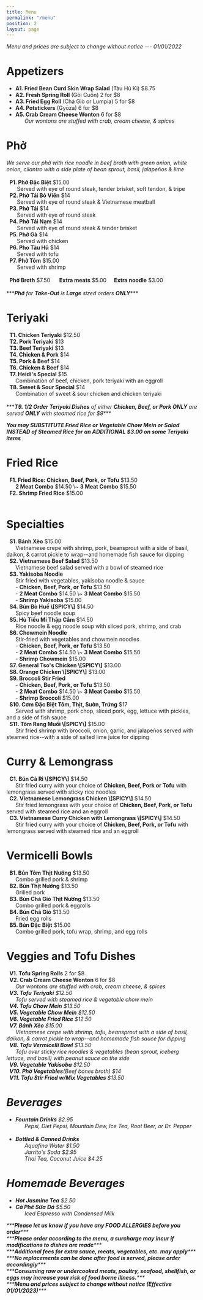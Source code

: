 ```yaml
---
title: Menu
permalink: "/menu"
position: 2
layout: page
---
```


<span>*<i>Menu and prices are subject to change without notice --- 01/01/2022</i>*</span><br/>
<p>
<h1>Appetizers</h1>
<ul>
<li><b>A1. Fried Bean Curd Skin Wrap Salad</b> (Tàu Hũ Ki) $8.75</li>
<li><b>A2. Fresh Spring Roll</b> (Gỏi Cuốn) 2 for $8</li>
<li><b>A3. Fried Egg Roll</b> (Chả Giò or Lumpia) 5 for $8</li>
<li><b>A4. Potstickers</b> (Gyōza) 6 for $8</li>
<li><b>A5. Crab Cream Cheese Wonton</b> 6 for $8</li>
<span>      <i>Our wontons are stuffed with crab, cream cheese, & spices</i></span>
</ul>
</p>

<p>
<h1>Phở</h1>
<span><i>We serve our phở with rice noodle in beef broth with green onion, white onion, cilantro with a side plate of bean sprout, basil, jalapeños & lime</i></span> <br/><br/>
<span>  <b>P1. Phở Đặc Biệt</b> $15.00</span><br/>
<span>       Served with eye of round steak, tender brisket, soft tendon, & tripe</span><br/>
<span>  <b>P2. Phở Tái Bò Viên</b> $14</span><br/>
<span>       Served with eye of round steak & Vietnamese meatball</span><br/>
<span>  <b>P3. Phở Tái</b> $14</span><br/>
<span>       Served with eye of round steak</span><br/>
<span>  <b>P4. Phở Tái Nạm</b> $14</span><br/>
<span>       Served with eye of round steak & tender brisket</span><br/>
<span>  <b>P5. Phở Gà</b> $14</span><br/>
<span>       Served with chicken</span><br/>
<span>  <b>P6. Pho Tàu Hũ</b> $14</span><br/><span>       Served with tofu</span><br/>
<span>  <b>P7. Phở Tôm</b> $15.00</span><br/>
<span>       Served with shrimp</span><br/><br/>
<span>  <b>Phở Broth</b> $7.50</span> &nbsp;&nbsp; <span>  <b>Extra meats</b> $5.00</span>  &nbsp;&nbsp;<span>  <b>Extra noodle</b> $3.00</span><br/><br/>
      <span>***<i><b>Phở</b> for <b>Take-Out</b> is <b>Large</b> sized orders <b>ONLY</b></i>***</span>

</p>

<p>
<h1>Teriyaki</h1>
<span>  <b>T1. Chicken Teriyaki</b> $12.50</span><br/>
<span>  <b>T2. Pork Teriyaki</b> $13</span><br/>
<span>  <b>T3. Beef Teriyaki</b> $13</span><br/>
<span>  <b>T4. Chicken & Pork</b> $14</span><br/>
<span>  <b>T5. Pork & Beef</b> $14</span><br/>
<span>  <b>T6. Chicken & Beef</b> $14</span><br/>
<span>  <b>T7. Heidi's Special</b> $15</span><br/>
<span>      Combination of beef, chicken, pork teriyaki with an eggroll</span><br/>
<span>  <b>T8. Sweet & Sour Special</b> $14</span><br/>
<span>      Combination of sweet & sour chicken and chicken teriyaki</span><br/><br/>
<span>***<i><b>T9. 1/2 Order Teriyaki Dishes</b> of either <b>Chicken, Beef, or Pork ONLY</b> are served <b>ONLY</b> with steamed rice for $9</i>***</span> <br/>

<span>***<i><b>You may SUBSTITUTE Fried Rice or Vegetable Chow Mein or Salad INSTEAD of Steamed Rice for an ADDITIONAL $3.00 on some Teriyaki items</b></i>***</span>
</p>


<p>
<h1>Fried Rice</h1>
<span>  <b>F1. Fried Rice: Chicken, Beef, Pork, or Tofu</b> $13.50</span><br/>
<span>      <b>2 Meat Combo</b> $14.50 \~ <b>3 Meat Combo</b> $15.50</span><br/>
<span>  <b>F2. Shrimp Fried Rice</b> $15.00</span><br/><br/>

</p>

<p>
<h1>Specialties</h1>
<span>  <b>S1. Bánh Xèo</b> $15.00</span><br/>
<span>      Vietnamese crepe with shrimp, pork, beansprout with a side of basil, daikon, & carrot pickle to wrap--and homemade fish sauce for dipping</span><br/>
<span>  <b>S2. Vietnamese Beef Salad</b> $13.50</span><br/>
<span>      Vietnamese beef salad served with a bowl of steamed rice</span><br/>
<span>  <b>S3. Yakisoba Noodle</b></span> <br/>
<span>      Stir fried with vegetables, yakisoba noodle & sauce</span><br/>
<span>	    &nbsp;&nbsp;&nbsp;&nbsp;&nbsp;&nbsp;- <b>Chicken, Beef, Pork, or Tofu</b> $13.50 </span> <br/>
<span>      - <b>2 Meat Combo</b> $14.50 \~ <b>3 Meat Combo</b> $15.50</span><br/>
<span>		&nbsp;&nbsp;&nbsp;&nbsp;&nbsp;&nbsp;- <b>Shrimp Yakisoba</b> $15.00</span><br/>
<span>  <b>S4. Bún Bò Huế \[SPICY\]</b> $14.50</span><br/>
<span>      Spicy beef noodle soup</span><br/>
<span>  <b>S5. Hủ Tiếu Mi Thập Cẩm</b> $14.50</span><br/>
<span>      Rice noodle & egg noodle soup with sliced pork, shrimp, and crab</span><br/>
<span>  <b>S6. Chowmein Noodle</b></span><br/>
<span>      Stir-fried with vegetables and chowmein noodles </span><br/>
<span>	    &nbsp;&nbsp;&nbsp;&nbsp;&nbsp;&nbsp;- <b>Chicken, Beef, Pork, or Tofu</b> $13.50</span> <br/>
<span>      - <b>2 Meat Combo</b> $14.50 \~ <b>3 Meat Combo</b> $15.50</span><br/>
<span>	    &nbsp;&nbsp;&nbsp;&nbsp;&nbsp;&nbsp;- <b>Shrimp Chowmein</b> $15.00</span><br/>
<span>  <b>S7. General Tso's Chicken \[SPICY\]</b> $13.00</span><br/>
<span>  <b>S8. Orange Chicken \[SPICY\]</b> $13.00</span><br/>
<span>  <b>S9. Broccoli Stir Fried</b></span><br/>
<span>	    &nbsp;&nbsp;&nbsp;&nbsp;&nbsp;&nbsp;- <b>Chicken, Beef, Pork, or Tofu</b> $13.50</span> <br/>
<span>      - <b>2 Meat Combo</b> $14.50 \~ <b>3 Meat Combo</b> $15.50</span><br/>
<span>	    &nbsp;&nbsp;&nbsp;&nbsp;&nbsp;&nbsp;- <b>Shrimp Broccoli</b> $15.00</span><br/>
<span>  <b>S10. Cơm Đặc Biệt Tôm, Thịt, Sườn, Trứng</b> $17</span><br/>
<span>      Served with shrimp, pork chop, sliced pork, egg, lettuce with pickles,
and a side of fish sauce</span><br/>
<span>  <b>S11. Tôm Rang Muối \[SPICY\]</b> $15.00</span><br/>
<span>      Stir fried shrimp with broccoli, onion, garlic, and jalapeños served with steamed rice--with a side of salted lime juice for dipping</span><br/>
</p>

<p>
<h1>Curry & Lemongrass</h1>
<span>  <b>C1. Bún Cà Ri \[SPICY\]</b> $14.50</span><br/>
<span>      Stir fried curry with your choice of <b>Chicken, Beef, Pork or Tofu</b> with lemongrass served with sticky rice noodles</span><br/>
<span>  <b>C2. Vietnamese Lemongrass Chicken \[SPICY\]</b> $14.50</span><br/>
<span>      Stir fried lemongrass with your choice of <b>Chicken, Beef, Pork, or Tofu</b> served with steamed rice and an eggroll</span><br/>
<span>  <b>C3. Vietnamese Curry Chicken with Lemongrass \[SPICY\]</b> $14.50</span><br/>
<span>      Stir fried curry with your choice of <b>Chicken, Beef, Pork, or Tofu</b> with lemongrass served with steamed rice and an eggroll</span><br/>
</p>

<p>
<h1>Vermicelli Bowls</h1>
<span>  <b>B1. Bún Tôm Thịt Nướng</b> $13.50</span><br/>
<span>      Combo grilled pork & shrimp</span><br/>
<span>  <b>B2. Bún Thịt Nướng</b> $13.50</span><br/>
<span>      Grilled pork</span><br/>
<span>  <b>B3. Bún Chả Giò Thịt Nướng</b> $13.50</span><br/>
<span>      Combo grilled pork & eggrolls</span><br/>
<span>  <b>B4. Bún Chả Giò</b> $13.50</span><br/>
<span>      Fried egg rolls</span><br/>
<span>  <b>B5. Bún Đặc Biệt</b> $15.00</span><br/>
<span>      Combo grilled pork, tofu wrap, shrimp, and egg rolls</span><br/>
</p>

<p>
<h1>Veggies and Tofu Dishes</h1>
<span>  <b>V1. Tofu Spring Rolls</b> 2 for $8</span><br/>
<span>  <b>V2. Crab Cream Cheese Wonton</b> 6 for $8</span><br/>
<span>      <i>Our wontons are stuffed with crab, cream cheese, & spices</span><br/>           <span>  <b>V3. Tofu Teriyaki</b> $12.50</span><br/>
<span>      Tofu served with steamed rice & vegetable chow mein</span><br/>
<span>  <b>V4. Tofu Chow Mein</b> $13.50</span><br/>
<span>  <b>V5. Vegetable Chow Mein</b> $12.50</span><br/>
<span>  <b>V6. Vegetable Fried Rice</b> $12.50</span><br/>
<span>  <b>V7. Bánh Xèo</b> $15.00</span><br/>
<span>      Vietnamese crepe with shrimp, tofu, beansprout with a side of basil, daikon, & carrot pickle to wrap--and homemade fish sauce for dipping</span><br/>
<span>  <b>V8. Tofu Vermicelli Bowl</b> $13.50</span><br/>
<span>      Tofu over sticky rice noodles & vegetables (bean sprout, iceberg lettuce, and basil) with peanut sauce on the side</span><br/>
<span>  <b>V9. Vegetable Yakisoba</b> $12.50</span><br/>
<span>  <b>V10. Phở Vegetables</b>(Beef bones broth) $14</span><br/>
<span>  <b>V11. Tofu Stir Fried w/Mix Vegetables </b> $13.50</span><br/>

<p>
<h1>Beverages</h1>
<ul>
<li><b>Fountain Drinks</b> $2.95</li>
<span>      <i>Pepsi, Diet Pepsi, Mountain Dew, Ice Tea, Root Beer, or Dr. Pepper</i></span><br/><br/>
<li><b>Bottled & Canned Drinks</b></li>
<span>      <i>Aquafina Water</i> $1.50</span><br/>
<span>      <i>Jarrito's Soda</i> $2.95</span><br/>
<span>      <i>Thai Tea, Coconut Juice</i> $4.25</span><br/>
</ul>
</p>

<p>
<h1>Homemade Beverages</h1>
<ul>
<li><b>Hot Jasmine Tea</b> $2.50</li>
<li><b>Cà Phê Sữa Đá</b> $5.50</li>
<span>      <i>Iced Espresso with Condensed Milk</i></span><br/>
</ul>
</p>

<p>
<span>***<i><b>Please let us know if you have any FOOD ALLERGIES before you order</b></i>***</span><br/>
<span>***<i><b>Please order according to the menu, a surcharge may incur if modifications to dishes are made</b></i>***</span><br/>
<span>***<i><b>Additional fees for extra sauce, meats, vegetables, etc. may apply</b></i>***</span><br/>
<span>***<i><b>No replacements can be done after food is served, please order accordingly</b></i>***</span><br/>
<span>***<i><b>Consuming raw or undercooked meats, poultry, seafood, shellfish, or eggs may increase your risk of food borne illness.</b></i>***</span><br/>
<span>***<i><b>Menu and prices subject to change without notice (Effective 01/01/2023)</b></i>***</span><br/>

<br/><br/>
